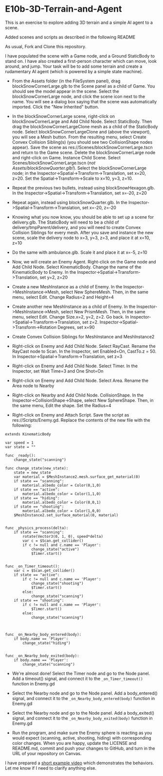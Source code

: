 # E10b-3D-Terrain-and-Agent
This is an exercise to explore adding 3D terrain and a simple AI agent to a scene.

Added scenes and scripts as described in the following README

As usual, Fork and Clone this repository.

I have populated the scene with a Game node, and a Ground StaticBody to stand on. I have also created a first-person character which can move, look around, and jump. Your task will be to add some terrain and create a rudamentary AI agent (which is powered by a simple state machine).

 * From the Assets folder (in the FileSystem panel), drag blockSnowCornerLarge.glb to the Scene panel as a child of Game. You should see the model appear in the scene. Select the blockSnowCornerLarge node, and click the scene icon next to the name. You will see a dialog box saying that the scene was automatically imported. Click the "New Inherited" button.

 * In the blockSnowCornerLarge scene, right-click on blockSnowCornerLarge and Add Child Node. Select StaticBody. Then drag the blockSnowCornerLargeClone mesh as a child of the StaticBody node. Select blockSnowCornerLargeClone and (above the viewport), you will see a Mesh button. From the resulting menu, select Create Convex Collision Sibling(s) (you should see two CollisionShape nodes appear). Save the scene as res://Scenes/blockSnowCornerLarge.tscn and return to the Game scene. Delete the blockSnowCornerLarge node and right-click on Game. Instance Child Scene. Select Scenes/blockSnowCornerLarge.tscn (*not Assets/blockSnowQuarter.glb!*). Select the blockSnowCornerLarge node; in the Inspector->Spatial->Transform->Translation, set x=20, z=20. Set the Spatial->Transform->Scale to x=10, y=3, z=10.

 * Repeat the previous two bullets, instead using blockSnowHexagon.glb. In the Inspector->Spatial->Transform->Translation, set x=-20, z=20

 * Repeat again, instead using blockSnowQuarter.glb. In the Inspector->Spatial->Transform->Translation, set x=-20, z=-20

 * Knowing what you now know, you should be able to set up a scene for delivery.glb. The StaticBody will need to be a child of delivery/tmpParent/delivery, and you will need to create Convex Collision Siblings for every mesh. After you save and instance the new scene, scale the delivery node to x=3, y=3, z=3, and place it at x=10, z=10
 
 * Do the same with ambulance.glb. Scale it and place it at x=-5, z=10
 
 * Now, we will create an Enemy Agent. Right-click on the Game node and Add Child Node. Select KinematicBody. Change the name of the KinematicBody to Enemy. In the Inspector->Spatial->Transform->Translation, set y=2, z=20
 
 * Create a new MeshInstance as a child of Enemy. In the Inspector->MeshInstance->Mesh, select New SphereMesh. Then, in the same menu, select Edit. Change Radius=2 and Height=4

 * Create another new MeshInstance as a child of Enemy. In the Inspector->MeshInstance->Mesh, select New PrismMesh. Then, in the same menu, select Edit. Change Size.x=2, y=2, z=2. Go back. In Inspector->Spatial->Transform->Translation, set z=2. Inspector->Spatial->Transform->Rotation Degrees, set x=90
 
 * Create Convex Collision Siblings for MeshInstance and MeshInstance2
 
 * Right-click on Enemy and Add Child Node. Select RayCast. Rename the RayCast node to Scan. In the Inspector, set Enabled=On, CastTo.z = 50. In Inspector->Spatial->Transform->Translation, set z=3
 
 * Right-click on Enemy and Add Child Node. Select Timer. In the Inspector, set Wait Time=3 and One Shot=On
 
 * Right-click on Enemy and Add Child Node. Select Area. Rename the Area node to Nearby

* Right-click on Nearby and Add Child Node. CollisionShape. In the Inspector->CollisionShape->Shape, select New SphereShape. Then, in the same menu, Edit the shape. Set the Radius=4

* Right-click on Enemy and Attach Script. Save the script as res://Scripts/Enemy.gd. Replace the contents of the new file with the following:

```
extends KinematicBody

var speed = 1
var state = ""

func _ready():
	change_state("scanning")

func change_state(new_state):
	state = new_state
	var material = $MeshInstance2.mesh.surface_get_material(0)
	if state == "scanning":
		material.albedo_color = Color(0,1,0)
	if state == "active":
		material.albedo_color = Color(1,1,0)
	if state == "hiding":
		material.albedo_color = Color(0,0,1)
	if state == "shooting":
		material.albedo_color = Color(1,0,0)
	$MeshInstance2.set_surface_material(0, material)		


func _physics_process(delta):
	if state == "scanning":
		rotate(Vector3(0, 1, 0), speed*delta)
		var c = $Scan.get_collider()
		if c != null and c.name == 'Player':
			change_state("active")
			$Timer.start()


func _on_Timer_timeout():
	var c = $Scan.get_collider()
	if state == "active":
		if c != null and c.name == 'Player':
			change_state("shooting")
			$Timer.start()
		else:
			change_state("scanning")
	if state == "shooting":
		if c != null and c.name == 'Player':
			$Timer.start()
		else:
			change_state("scanning")
		
		

func _on_Nearby_body_entered(body):
	if body.name == 'Player':
		change_state("hiding")


func _on_Nearby_body_exited(body):
	if body.name == 'Player':
		change_state("scanning")
```
 * We're almost done! Select the Timer node and go to the Node panel. Add a timeout() signal, and connect it to the 
 ```_on_Timer_timeout()``` function in Enemy.gd

 * Select the Nearby node and go to the Node panel. Add a body_entered() signal, and connect it to the 
 ```_on_Nearby_body_entered(body)``` function in Enemy.gd

* Select the Nearby node and go to the Node panel. Add a body_exited() signal, and connect it to the 
 ```_on_Nearby_body_exited(body)``` function in Enemy.gd

* Run the program, and make sure the Enemy sphere is reacting as you would expect (scanning, active, shooting, hiding) with corresponding color changes. When you are happy, update the LICENSE and README.md, commit and push your changes to GitHub, and turn in the URL of your repository on Canvas.
 
I have prepared a [short example video](https://youtu.be/p0maW5ZHO0A) which demonstrates the behaviors. Let me know if I need to clarify anything else.
 


 



